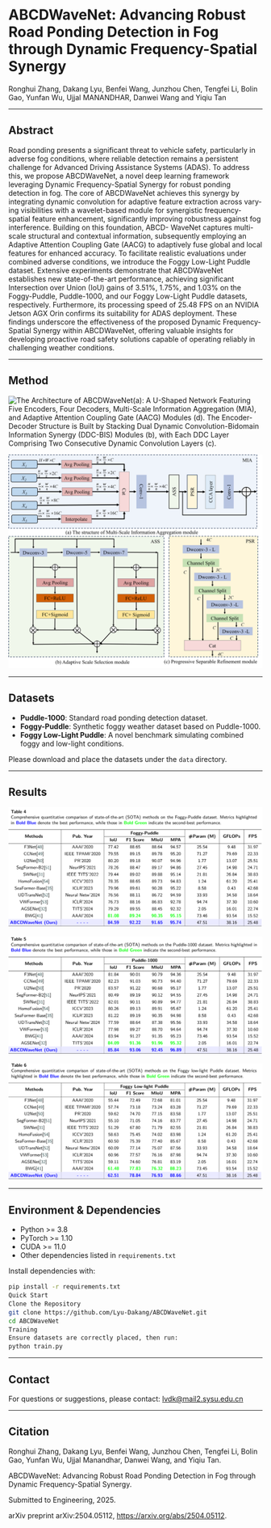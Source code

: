 # ABCDWaveNet: Advancing Robust Road Ponding Detection in Fog through Dynamic Frequency-Spatial Synergy

Ronghui Zhang, Dakang Lyu, Benfei Wang, Junzhou Chen, Tengfei Li, Bolin Gao, Yunfan Wu, Ujjal MANANDHAR, Danwei Wang and Yiqiu Tan

---
## Abstract
Road ponding presents a significant threat to vehicle safety, particularly in adverse fog conditions,
where reliable detection remains a persistent challenge for Advanced Driving Assistance Systems
(ADAS). To address this, we propose ABCDWaveNet, a novel deep learning framework leveraging
Dynamic Frequency-Spatial Synergy for robust ponding detection in fog. The core of ABCDWaveNet
achieves this synergy by integrating dynamic convolution for adaptive feature extraction across vary-
ing visibilities with a wavelet-based module for synergistic frequency-spatial feature enhancement,
significantly improving robustness against fog interference. Building on this foundation, ABCD-
WaveNet captures multi-scale structural and contextual information, subsequently employing an
Adaptive Attention Coupling Gate (AACG) to adaptively fuse global and local features for enhanced
accuracy. To facilitate realistic evaluations under combined adverse conditions, we introduce the
Foggy Low-Light Puddle dataset. Extensive experiments demonstrate that ABCDWaveNet establishes
new state-of-the-art performance, achieving significant Intersection over Union (IoU) gains of 3.51%,
1.75%, and 1.03% on the Foggy-Puddle, Puddle-1000, and our Foggy Low-Light Puddle datasets,
respectively. Furthermore, its processing speed of 25.48 FPS on an NVIDIA Jetson AGX Orin
confirms its suitability for ADAS deployment. These findings underscore the effectiveness of the
proposed Dynamic Frequency-Spatial Synergy within ABCDWaveNet, offering valuable insights
for developing proactive road safety solutions capable of operating reliably in challenging weather
conditions.

---

## Method
![The Architecture of ABCDWaveNet(a): A U-Shaped Network Featuring Five Encoders, Four Decoders, Multi-Scale
Information Aggregation (MIA), and Adaptive Attention Coupling Gate (AACG) Modules (d). The Encoder-Decoder Structure is Built by Stacking Dual Dynamic Convolution-Bidomain Information Synergy (DDC-BIS) Modules (b), with Each DDC Layer Comprising Two Consecutive Dynamic Convolution Layers (c).](./figure/overall.png)

![The Architecture of Multi-Scale Information Aggregation module. (a) illustrates the oversall computational process of MIA module. (b) details the computational specifics of the Adaptive Scale Selection (ASS). (c) shows the Progressive Separable Refinement module.](./figure/MIA.png)

---

## Datasets

- **Puddle-1000**: Standard road ponding detection dataset.  
- **Foggy-Puddle**: Synthetic foggy weather dataset based on Puddle-1000.  
- **Foggy Low-Light Puddle**: A novel benchmark simulating combined foggy and low-light conditions.

Please download and place the datasets under the `data` directory.

---
## Results

![Comprehensive quantitative comparison of state-of-the-art (SOTA) methods on the Foggy-Puddle dataset.](./figure/foggy-puddle.png)

![Comprehensive quantitative comparison of state-of-the-art (SOTA) methods on the Puddle-1000 dataset.](./figure/puddle-1000.png)

![Comprehensive quantitative comparison of state-of-the-art (SOTA) methods on the Foggy Low-light Puddle dataset.](./figure/foggy-low-light.png)

---

## Environment & Dependencies

- Python >= 3.8  
- PyTorch >= 1.10  
- CUDA >= 11.0  
- Other dependencies listed in `requirements.txt`

Install dependencies with:

```bash
pip install -r requirements.txt
Quick Start
Clone the Repository
git clone https://github.com/Lyu-Dakang/ABCDWaveNet.git
cd ABCDWaveNet
Training
Ensure datasets are correctly placed, then run:
python train.py
```
---


## Contact

For questions or suggestions, please contact: lvdk@mail2.sysu.edu.cn

---

## Citation

Ronghui Zhang, Dakang Lyu, Benfei Wang, Junzhou Chen, Tengfei Li, Bolin Gao, Yunfan Wu, Ujjal Manandhar, Danwei Wang, and Yiqiu Tan.

ABCDWaveNet: Advancing Robust Road Ponding Detection in Fog through Dynamic Frequency-Spatial Synergy.

Submitted to Engineering, 2025.

arXiv preprint arXiv:2504.05112, https://arxiv.org/abs/2504.05112.